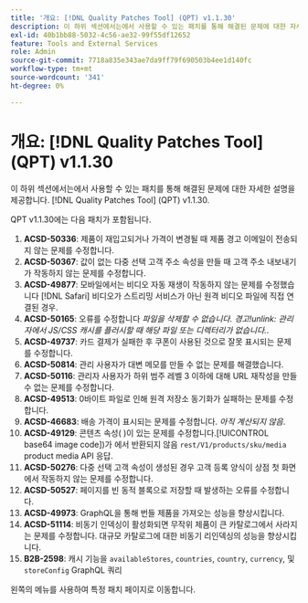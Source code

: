 ```yaml
---
title: '개요: [!DNL Quality Patches Tool] (QPT) v1.1.30'
description: 이 하위 섹션에서는에서 사용할 수 있는 패치를 통해 해결된 문제에 대한 자세한 설명을 제공합니다. [!DNL Quality Patches Tool] (QPT) v1.1.30.
exl-id: 40b1bb88-5032-4c56-ae32-99f55df12652
feature: Tools and External Services
role: Admin
source-git-commit: 7718a835e343ae7da9ff79f690503b4ee1d140fc
workflow-type: tm+mt
source-wordcount: '341'
ht-degree: 0%

---
```


# 개요: [!DNL Quality Patches Tool] (QPT) v1.1.30

이 하위 섹션에서는에서 사용할 수 있는 패치를 통해 해결된 문제에 대한 자세한 설명을 제공합니다. [!DNL Quality Patches Tool] (QPT) v1.1.30.

QPT v1.1.30에는 다음 패치가 포함됩니다.

1. **ACSD-50336**: 제품이 재입고되거나 가격이 변경될 때 제품 경고 이메일이 전송되지 않는 문제를 수정합니다.
1. **ACSD-50367**: 값이 없는 다중 선택 고객 주소 속성을 만들 때 고객 주소 내보내기가 작동하지 않는 문제를 수정합니다.
1. **ACSD-49877**: 모바일에서는 비디오 자동 재생이 작동하지 않는 문제를 수정했습니다 [!DNL Safari] 비디오가 스트리밍 서비스가 아닌 원격 비디오 파일에 직접 연결된 경우.
1. **ACSD-50165**: 오류를 수정합니다 *파일을 삭제할 수 없습니다. 경고!unlink: 관리자에서 JS/CSS 캐시를 플러시할 때 해당 파일 또는 디렉터리가 없습니다.*.
1. **ACSD-49737**: 카드 결제가 실패한 후 쿠폰이 사용된 것으로 잘못 표시되는 문제를 수정합니다.
1. **ACSD-50814**: 관리 사용자가 대변 메모를 만들 수 없는 문제를 해결했습니다.
1. **ACSD-50116**: 관리자 사용자가 하위 범주 레벨 3 이하에 대해 URL 재작성을 만들 수 없는 문제를 수정합니다.
1. **ACSD-49513**: 0바이트 파일로 인해 원격 저장소 동기화가 실패하는 문제를 수정합니다.
1. **ACSD-46683**: 배송 가격이 표시되는 문제를 수정합니다. *아직 계산되지 않음*.
1. **ACSD-49129**: 콘텐츠 속성( )이 있는 문제를 수정합니다.[!UICONTROL base64 image code])가 에서 반환되지 않음 `rest/V1/products/sku/media` product media API 응답.
1. **ACSD-50276**: 다중 선택 고객 속성이 생성된 경우 고객 등록 양식이 상점 첫 화면에서 작동하지 않는 문제를 수정합니다.
1. **ACSD-50527**: 페이지를 빈 동적 블록으로 저장할 때 발생하는 오류를 수정합니다.
1. **ACSD-49973**: GraphQL을 통해 번들 제품을 가져오는 성능을 향상시킵니다.
1. **ACSD-51114**: 비동기 인덱싱이 활성화되면 무작위 제품이 큰 카탈로그에서 사라지는 문제를 수정합니다. 대규모 카탈로그에 대한 비동기 리인덱싱의 성능을 향상시킵니다.
1. **B2B-2598**: 캐시 기능을 `availableStores`, `countries`, `country`, `currency`, 및 `storeConfig` GraphQL 쿼리

왼쪽의 메뉴를 사용하여 특정 패치 페이지로 이동합니다.
